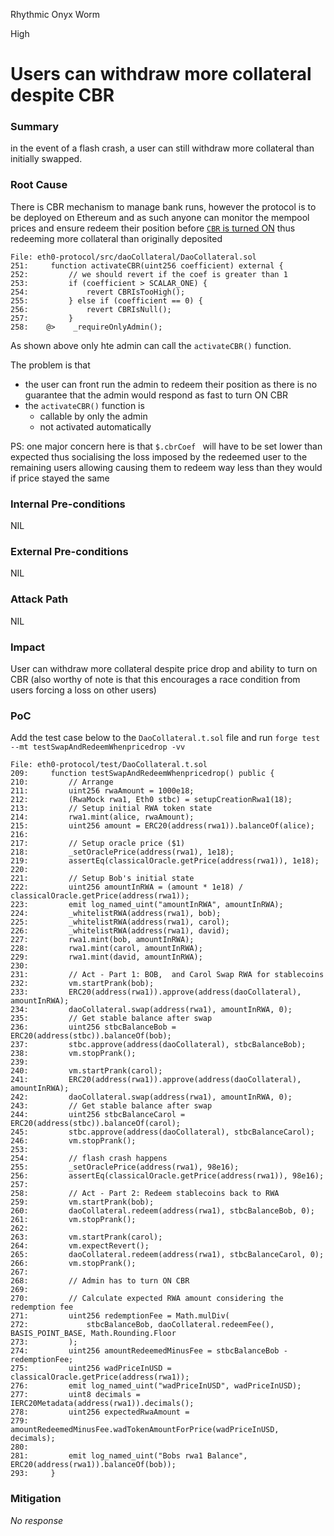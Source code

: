 Rhythmic Onyx Worm

High

# Users can withdraw more collateral despite CBR

### Summary

in the event of a flash crash, a user can still withdraw more collateral than initially swapped.

### Root Cause

There is CBR mechanism to manage bank runs, however the protocol is to be deployed on Ethereum and as such anyone can monitor the mempool prices and ensure redeem their position before [`CBR` is turned ON](https://github.com/sherlock-audit/2025-05-usual-eth0/blob/main/eth0-protocol/src/daoCollateral/DaoCollateral.sol#L251) thus redeeming more collateral than originally deposited

```sol
File: eth0-protocol/src/daoCollateral/DaoCollateral.sol
251:     function activateCBR(uint256 coefficient) external {
252:         // we should revert if the coef is greater than 1
253:         if (coefficient > SCALAR_ONE) {
254:             revert CBRIsTooHigh();
255:         } else if (coefficient == 0) {
256:             revert CBRIsNull();
257:         }
258:    @>    _requireOnlyAdmin();

```
As shown above only hte admin can call the `activateCBR()` function.


The problem is that 
- the user can front run the admin to redeem their position as there is no guarantee that the admin would respond as fast to turn ON CBR
- the `activateCBR()` function is 
    - callable by only the admin
    - not activated automatically

PS: one major concern here is that `$.cbrCoef ` will have to be set lower than expected thus socialising the loss imposed by the redeemed user to the remaining users allowing causing them to redeem way less than they would if price stayed the same

### Internal Pre-conditions

NIL

### External Pre-conditions

NIL

### Attack Path

NIL

### Impact

User can withdraw more collateral despite price drop and ability to turn on CBR (also worthy of note is that this encourages a race condition from users forcing a loss on other users)


### PoC

Add the test case below to the `DaoCollateral.t.sol` file and run `forge test --mt testSwapAndRedeemWhenpricedrop -vv`

```sol
File: eth0-protocol/test/DaoCollateral.t.sol
209:     function testSwapAndRedeemWhenpricedrop() public {
210:         // Arrange
211:         uint256 rwaAmount = 1000e18;
212:         (RwaMock rwa1, Eth0 stbc) = setupCreationRwa1(18);
213:         // Setup initial RWA token state
214:         rwa1.mint(alice, rwaAmount);
215:         uint256 amount = ERC20(address(rwa1)).balanceOf(alice);
216: 
217:         // Setup oracle price ($1)
218:         _setOraclePrice(address(rwa1), 1e18);
219:         assertEq(classicalOracle.getPrice(address(rwa1)), 1e18);
220: 
221:         // Setup Bob's initial state
222:         uint256 amountInRWA = (amount * 1e18) / classicalOracle.getPrice(address(rwa1));
223:         emit log_named_uint("amountInRWA", amountInRWA);
224:         _whitelistRWA(address(rwa1), bob);
225:         _whitelistRWA(address(rwa1), carol);
226:         _whitelistRWA(address(rwa1), david);
227:         rwa1.mint(bob, amountInRWA);
228:         rwa1.mint(carol, amountInRWA);
229:         rwa1.mint(david, amountInRWA);
230: 
231:         // Act - Part 1: BOB,  and Carol Swap RWA for stablecoins
232:         vm.startPrank(bob);
233:         ERC20(address(rwa1)).approve(address(daoCollateral), amountInRWA);
234:         daoCollateral.swap(address(rwa1), amountInRWA, 0);
235:         // Get stable balance after swap
236:         uint256 stbcBalanceBob = ERC20(address(stbc)).balanceOf(bob);
237:         stbc.approve(address(daoCollateral), stbcBalanceBob);
238:         vm.stopPrank();
239: 
240:         vm.startPrank(carol);
241:         ERC20(address(rwa1)).approve(address(daoCollateral), amountInRWA);
242:         daoCollateral.swap(address(rwa1), amountInRWA, 0);
243:         // Get stable balance after swap
244:         uint256 stbcBalanceCarol = ERC20(address(stbc)).balanceOf(carol);
245:         stbc.approve(address(daoCollateral), stbcBalanceCarol);
246:         vm.stopPrank();
253: 
254:         // flash crash happens
255:         _setOraclePrice(address(rwa1), 98e16);
256:         assertEq(classicalOracle.getPrice(address(rwa1)), 98e16);
257: 
258:         // Act - Part 2: Redeem stablecoins back to RWA
259:         vm.startPrank(bob);
260:         daoCollateral.redeem(address(rwa1), stbcBalanceBob, 0);
261:         vm.stopPrank();
262: 
263:         vm.startPrank(carol);
264:         vm.expectRevert();
265:         daoCollateral.redeem(address(rwa1), stbcBalanceCarol, 0);
266:         vm.stopPrank();
267: 
268:         // Admin has to turn ON CBR
269: 
270:         // Calculate expected RWA amount considering the redemption fee
271:         uint256 redemptionFee = Math.mulDiv(
272:             stbcBalanceBob, daoCollateral.redeemFee(), BASIS_POINT_BASE, Math.Rounding.Floor
273:         );
274:         uint256 amountRedeemedMinusFee = stbcBalanceBob - redemptionFee;
275:         uint256 wadPriceInUSD = classicalOracle.getPrice(address(rwa1));
276:         emit log_named_uint("wadPriceInUSD", wadPriceInUSD);
277:         uint8 decimals = IERC20Metadata(address(rwa1)).decimals();
278:         uint256 expectedRwaAmount =
279:             amountRedeemedMinusFee.wadTokenAmountForPrice(wadPriceInUSD, decimals);
280: 
281:         emit log_named_uint("Bobs rwa1 Balance", ERC20(address(rwa1)).balanceOf(bob));
293:     }

```

### Mitigation

_No response_
